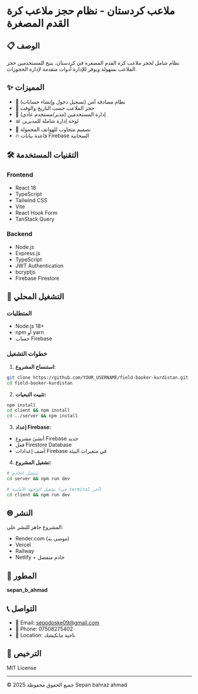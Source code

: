 # ملاعب كردستان - نظام حجز ملاعب كرة القدم المصغرة

## 📋 الوصف
نظام شامل لحجز ملاعب كرة القدم المصغرة في كردستان، يتيح للمستخدمين حجز الملاعب بسهولة ويوفر للإدارة أدوات متقدمة لإدارة الحجوزات.

## ✨ المميزات
- 🔐 نظام مصادقة آمن (تسجيل دخول وإنشاء حسابات)
- 📅 حجز الملاعب حسب التاريخ والوقت
- 👥 إدارة المستخدمين (مدير/مستخدم عادي)
- 📊 لوحة إدارة شاملة للمديرين
- 📱 تصميم متجاوب للهواتف المحمولة
- 🔥 قاعدة بيانات Firebase السحابية

## 🛠️ التقنيات المستخدمة

### Frontend
- React 18
- TypeScript
- Tailwind CSS
- Vite
- React Hook Form
- TanStack Query

### Backend
- Node.js
- Express.js
- TypeScript
- JWT Authentication
- bcryptjs
- Firebase Firestore

## 🚀 التشغيل المحلي

### المتطلبات
- Node.js 18+
- npm أو yarn
- حساب Firebase

### خطوات التشغيل

1. **استنساخ المشروع:**
```bash
git clone https://github.com/YOUR_USERNAME/field-booker-kurdistan.git
cd field-booker-kurdistan
```

2. **تثبيت التبعيات:**
```bash
npm install
cd client && npm install
cd ../server && npm install
```

3. **إعداد Firebase:**
- أنشئ مشروع Firebase جديد
- فعل Firestore Database
- أضف إعدادات Firebase في متغيرات البيئة

4. **تشغيل المشروع:**
```bash
# تشغيل الخادم
cd server && npm run dev

# تشغيل الواجهة الأمامية (في terminal آخر)
cd client && npm run dev
```

## 🌐 النشر

المشروع جاهز للنشر على:
- Render.com (موصى به)
- Vercel
- Railway
- Netlify + خادم منفصل

## 👤 المطور
**sepan_b_ahmad**

## 📞 التواصل
- 📧 Email: sepodoske09@gmail.com
- 📱 Phone: 07508275402
- 📍 Location: ناحية مانكيشك

## 📄 الترخيص
MIT License

---
© 2025 جميع الحقوق محفوظة Sepan bahraz ahmad
